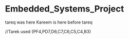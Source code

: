 # Embedded_Systems_Project
tareq was here
Kareem is here before tareq

//Tarek used (PF4,PD7,D6,C7,C6,C5,C4,B3)
